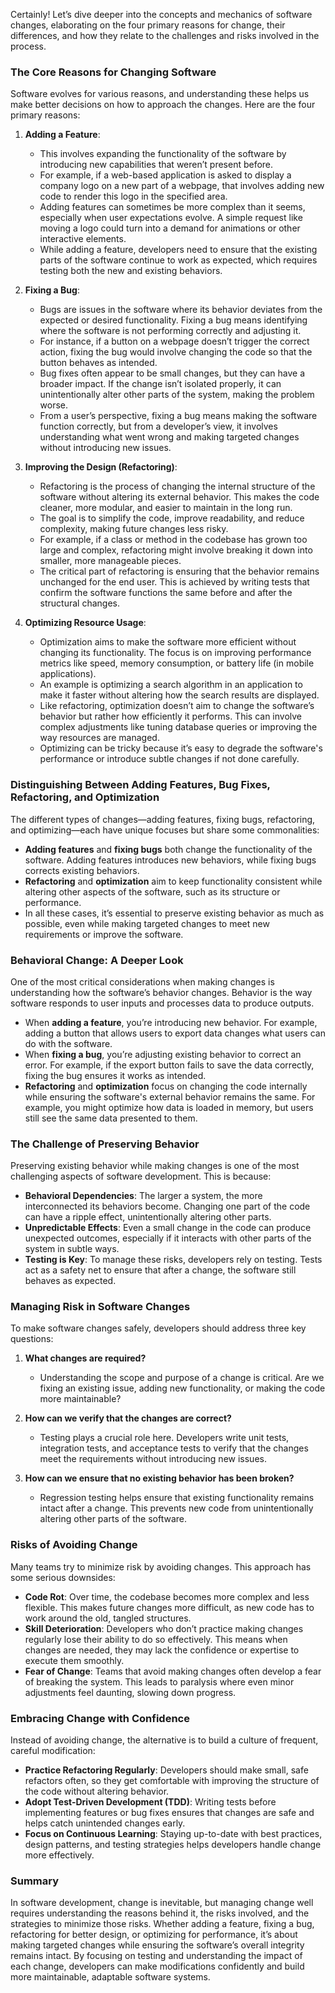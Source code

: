 Certainly! Let’s dive deeper into the concepts and mechanics of software changes, elaborating on the four primary reasons for change, their differences, and how they relate to the challenges and risks involved in the process.

### The Core Reasons for Changing Software
Software evolves for various reasons, and understanding these helps us make better decisions on how to approach the changes. Here are the four primary reasons:

1. **Adding a Feature**:
   - This involves expanding the functionality of the software by introducing new capabilities that weren’t present before.
   - For example, if a web-based application is asked to display a company logo on a new part of a webpage, that involves adding new code to render this logo in the specified area.
   - Adding features can sometimes be more complex than it seems, especially when user expectations evolve. A simple request like moving a logo could turn into a demand for animations or other interactive elements.
   - While adding a feature, developers need to ensure that the existing parts of the software continue to work as expected, which requires testing both the new and existing behaviors.

2. **Fixing a Bug**:
   - Bugs are issues in the software where its behavior deviates from the expected or desired functionality. Fixing a bug means identifying where the software is not performing correctly and adjusting it.
   - For instance, if a button on a webpage doesn’t trigger the correct action, fixing the bug would involve changing the code so that the button behaves as intended.
   - Bug fixes often appear to be small changes, but they can have a broader impact. If the change isn’t isolated properly, it can unintentionally alter other parts of the system, making the problem worse.
   - From a user’s perspective, fixing a bug means making the software function correctly, but from a developer’s view, it involves understanding what went wrong and making targeted changes without introducing new issues.

3. **Improving the Design (Refactoring)**:
   - Refactoring is the process of changing the internal structure of the software without altering its external behavior. This makes the code cleaner, more modular, and easier to maintain in the long run.
   - The goal is to simplify the code, improve readability, and reduce complexity, making future changes less risky.
   - For example, if a class or method in the codebase has grown too large and complex, refactoring might involve breaking it down into smaller, more manageable pieces.
   - The critical part of refactoring is ensuring that the behavior remains unchanged for the end user. This is achieved by writing tests that confirm the software functions the same before and after the structural changes.

4. **Optimizing Resource Usage**:
   - Optimization aims to make the software more efficient without changing its functionality. The focus is on improving performance metrics like speed, memory consumption, or battery life (in mobile applications).
   - An example is optimizing a search algorithm in an application to make it faster without altering how the search results are displayed.
   - Like refactoring, optimization doesn’t aim to change the software’s behavior but rather how efficiently it performs. This can involve complex adjustments like tuning database queries or improving the way resources are managed.
   - Optimizing can be tricky because it’s easy to degrade the software's performance or introduce subtle changes if not done carefully.

### Distinguishing Between Adding Features, Bug Fixes, Refactoring, and Optimization
The different types of changes—adding features, fixing bugs, refactoring, and optimizing—each have unique focuses but share some commonalities:

- **Adding features** and **fixing bugs** both change the functionality of the software. Adding features introduces new behaviors, while fixing bugs corrects existing behaviors.
- **Refactoring** and **optimization** aim to keep functionality consistent while altering other aspects of the software, such as its structure or performance.
- In all these cases, it’s essential to preserve existing behavior as much as possible, even while making targeted changes to meet new requirements or improve the software.

### Behavioral Change: A Deeper Look
One of the most critical considerations when making changes is understanding how the software’s behavior changes. Behavior is the way software responds to user inputs and processes data to produce outputs.

- When **adding a feature**, you’re introducing new behavior. For example, adding a button that allows users to export data changes what users can do with the software.
- When **fixing a bug**, you’re adjusting existing behavior to correct an error. For example, if the export button fails to save the data correctly, fixing the bug ensures it works as intended.
- **Refactoring** and **optimization** focus on changing the code internally while ensuring the software's external behavior remains the same. For example, you might optimize how data is loaded in memory, but users still see the same data presented to them.

### The Challenge of Preserving Behavior
Preserving existing behavior while making changes is one of the most challenging aspects of software development. This is because:

- **Behavioral Dependencies**: The larger a system, the more interconnected its behaviors become. Changing one part of the code can have a ripple effect, unintentionally altering other parts.
- **Unpredictable Effects**: Even a small change in the code can produce unexpected outcomes, especially if it interacts with other parts of the system in subtle ways.
- **Testing is Key**: To manage these risks, developers rely on testing. Tests act as a safety net to ensure that after a change, the software still behaves as expected.

### Managing Risk in Software Changes
To make software changes safely, developers should address three key questions:

1. **What changes are required?**
   - Understanding the scope and purpose of a change is critical. Are we fixing an existing issue, adding new functionality, or making the code more maintainable?
   
2. **How can we verify that the changes are correct?**
   - Testing plays a crucial role here. Developers write unit tests, integration tests, and acceptance tests to verify that the changes meet the requirements without introducing new issues.
   
3. **How can we ensure that no existing behavior has been broken?**
   - Regression testing helps ensure that existing functionality remains intact after a change. This prevents new code from unintentionally altering other parts of the software.

### Risks of Avoiding Change
Many teams try to minimize risk by avoiding changes. This approach has some serious downsides:

- **Code Rot**: Over time, the codebase becomes more complex and less flexible. This makes future changes more difficult, as new code has to work around the old, tangled structures.
- **Skill Deterioration**: Developers who don’t practice making changes regularly lose their ability to do so effectively. This means when changes are needed, they may lack the confidence or expertise to execute them smoothly.
- **Fear of Change**: Teams that avoid making changes often develop a fear of breaking the system. This leads to paralysis where even minor adjustments feel daunting, slowing down progress.

### Embracing Change with Confidence
Instead of avoiding change, the alternative is to build a culture of frequent, careful modification:

- **Practice Refactoring Regularly**: Developers should make small, safe refactors often, so they get comfortable with improving the structure of the code without altering behavior.
- **Adopt Test-Driven Development (TDD)**: Writing tests before implementing features or bug fixes ensures that changes are safe and helps catch unintended changes early.
- **Focus on Continuous Learning**: Staying up-to-date with best practices, design patterns, and testing strategies helps developers handle change more effectively.

### Summary
In software development, change is inevitable, but managing change well requires understanding the reasons behind it, the risks involved, and the strategies to minimize those risks. Whether adding a feature, fixing a bug, refactoring for better design, or optimizing for performance, it’s about making targeted changes while ensuring the software’s overall integrity remains intact. By focusing on testing and understanding the impact of each change, developers can make modifications confidently and build more maintainable, adaptable software systems.
